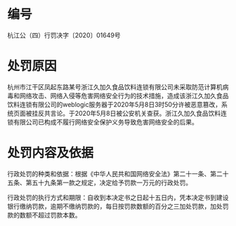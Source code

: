 # 编号

杭江公（四）行罚决字〔2020〕01649号

# 处罚原因

杭州市江干区凤起东路某号浙江久加久食品饮料连锁有限公司未采取防范计算机病毒和网络攻击、网络入侵等危害网络安全行为的技术措施，造成该浙江久加久食品饮料连锁有限公司的weblogic服务器于2020年5月8日3时50分许被恶意篡改，系统页面被挂反共言论。于2020年5月8日被公安机关查获。浙江久加久食品饮料连锁有限公司已构成不履行网络安全保护义务导致危害网络安全的后果。

# 处罚内容及依据

行政处罚的种类和依据：根据《中华人民共和国网络安全法》第二十一条、第二十五条、第五十九条第一款之规定，决定给予罚款一万元的行政处罚。

行政处罚的执行方式和期限：自收到本决定书之日起十五日内，凭本决定书到建设银行缴纳罚款，逾期不缴纳罚款的，每日按罚款数额的百分之三加处罚款，加处罚款的数额不超过罚款本数。